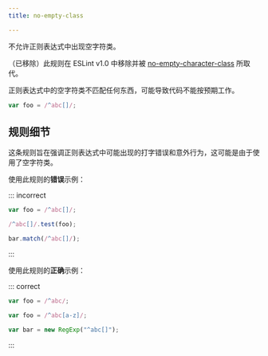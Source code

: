 ```yaml
---
title: no-empty-class

---
```


不允许正则表达式中出现空字符类。

（已移除）此规则在 ESLint v1.0 中移除并被 [no-empty-character-class](no-empty-character-class) 所取代。

正则表达式中的空字符类不匹配任何东西，可能导致代码不能按预期工作。

```js
var foo = /^abc[]/;
```

## 规则细节

这条规则旨在强调正则表达式中可能出现的打字错误和意外行为，这可能是由于使用了空字符类。

使用此规则的**错误**示例：

::: incorrect

```js
var foo = /^abc[]/;

/^abc[]/.test(foo);

bar.match(/^abc[]/);
```

:::

使用此规则的**正确**示例：

::: correct

```js
var foo = /^abc/;

var foo = /^abc[a-z]/;

var bar = new RegExp("^abc[]");
```

:::
